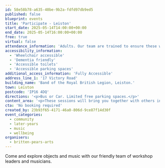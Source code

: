 ```yaml
---
id: 58e58b78-a635-40be-9b2a-fdfd97db9ed5
published: false
blueprint: events
title: 'Participate - Leiston'
start_date: 2025-05-14T14:00:00+00:00
end_date: 2025-05-14T16:00:00+00:00
free: true
virtual: false
attendance_information: 'Adults. Our team are trained to ensure these workshops are suitable for those living with long term health conditions, including Dementia and Parkinson’s.'
accessibility_information:
  - 'Wheelchair accessible'
  - 'Dementia friendly'
  - 'Accessible toilets'
  - 'Accessible parking spaces'
additional_access_information: 'Fully Accessible'
address_line_1: '17 Victory Road'
building_name: 'Band of the Royal British Legion, Leiston.'
town: Leiston
postcode: 'IP16 4DQ'
directions: '<p>Bus or Car. Limited free parking spaces.</p>'
content_area: '<p>These sessions will bring you together with others in your local community, providing an opportunity to take part in activities. Sessions last for two hours refreshments are  provided. No musical experience is necessary.</p>'
cta: 'No booking required'
created_by: 23b93f65-4171-46a0-806d-9ce87f14d30f
event_categories:
  - community
  - later-years
  - music
  - wellbeing
organisers:
  - britten-pears-arts
---
```

Come and explore objects and music with our friendly team of workshop leaders and musicians.